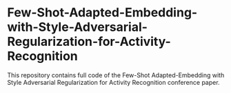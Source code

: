 # Few-Shot-Adapted-Embedding-with-Style-Adversarial-Regularization-for-Activity-Recognition
This repository contains full code of the Few-Shot Adapted-Embedding with Style Adversarial Regularization for Activity Recognition conference paper.
